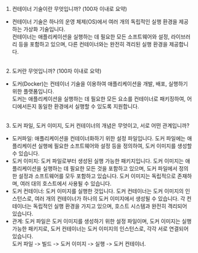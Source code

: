 


1. 컨테이너 기술이란 무엇입니까? (100자 이내로 요약)

- 컨테이너 기술은 하나의 운영 체제(OS)에서 여러 개의 독립적인 실행 환경을 제공하는 가상화 기술입니다. <br />
  컨테이너는 애플리케이션을 실행하는 데 필요한 모든 소프트웨어와 설정, 라이브러리 등을 포함하고 있으며, 다른 컨테이너와는 완전히 격리된 실행 환경을 제공합니다.
  <br/>
  <br/>

2. 도커란 무엇입니까? (100자 이내로 요약)

- 도커(Docker)는 컨테이너 기술을 이용하여 애플리케이션을 개발, 배포, 실행하기 위한 플랫폼입니다. <br />
  도커는 애플리케이션을 실행하는 데 필요한 모든 요소를 컨테이너로 패키징하여, 어디에서든지 동일한 환경에서 실행할 수 있도록 지원합니다.
  <br/>
  <br/>

3. 도커 파일, 도커 이미지, 도커 컨테이너의 개념은 무엇이고, 서로 어떤 관계입니까?

- 도커파일: 애플리케이션을 컨테이너화하기 위한 설정 파일입니다. 도커 파일에는 애플리케이션 실행에 필요한 소프트웨어와 설정 등을 정의하여, 도커 이미지를 생성할 수 있습니다.
- 도커 이미지: 도커 파일로부터 생성된 실행 가능한 패키지입니다. 도커 이미지는 애플리케이션을 실행하는 데 필요한 모든 것을 포함하고 있으며, 도커 파일에서 정의한 설정과 소프트웨어를 모두 포함하고 있습니다. 도커 이미지는 독립적으로 존재하며, 여러 대의 호스트에서 사용될 수 있습니다.
- 도커 컨테이너: 도커 이미지를 실행한 것입니다. 도커 컨테이너는 도커 이미지의 인스턴스로, 여러 개의 컨테이너가 하나의 도커 이미지에서 생성될 수 있습니다. 각 컨테이너는 독립적인 실행 환경을 가지고 있으며, 호스트 시스템과 완전히 격리되어 있습니다.
- 관계: 도커 파일은 도커 이미지를 생성하기 위한 설정 파일이며, 도커 이미지는 실행 가능한 패키지로, 도커 컨테이너는 도커 이미지의 인스턴스로, 각각 서로 연결되어 있습니다.<br />
도커 파일 -> 빌드 -> 도커 이미지 -> 실행 -> 도커 컨테이너.

